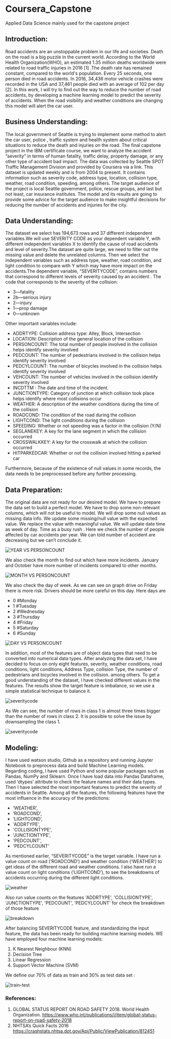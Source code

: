 # Coursera_Capstone
Applied Data Science mainly used for the capstone project

## Introduction:
Road accidents are an unstoppable problem in our life and societies. Death on the road is a big puzzle in the current world. According to the World Health Organization(WHO), an estimated 1.35 million deaths worldwide were related to road traffic injuries in 2016 [1] .The death rate  has remained constant, compared to the world's population. Every 25 seconds, one person died in road accidents. In  2016, 34,436 motor vehicle crashes were recorded in the USA and 37,461 people died with an average of 102 per day [2].
In this work, I will try to find out the way to reduce the number of road accidents, by developing a machine learning model to predict the severity of accidents. When the road visibility and weather conditions are changing this model will alert the car user.


## Business Understanding:
The local government of Seattle is trying to implement some method to alert the car user, police , traffic system and health system about critical situations to reduce the death and injuries on the road.
The final capstone project in the IBM certificate course, we want to analyze the accident “severity” in terms of human fatality, traffic delay, property damage, or any other type of accident bad impact. The data was collected by Seattle SPOT Traffic Management Division and provided by Coursera via a link. This dataset is updated weekly and is from 2004 to present. It contains information such as severity code, address type, location, collision type, weather, road condition, speeding, among others.
The target audience of the project is local Seattle government, police, rescue groups, and last but not least, car insurance institutes. The model and its results are going to provide some advice for the target audience to make insightful decisions for reducing the number of accidents and injuries for the city.

## Data Understanding:
The dataset we select has 194,673 rows and 37 different independent variables.We will use SEVERITY CODE as your dependent variable Y, with different independent variables X to identify the cause of road accidents and level of severity.The dataset are quite large, we need to filter out the missing value and delete the unrelated columns. Then we select the independent variables such as address type, weather, road condition, and light condition to compare with Y which may have more impact on the accidents.The dependent variable, “SEVERITYCODE”, contains numbers that correspond to different levels of severity caused by an accident .
The code that corresponds to the severity of the collision:
- 3—fatality
- 2b—serious injury
- 2—injury
- 1—prop damage
- 0—unknown


Other important variables include:
- ADDRTYPE: Collision address type: Alley, Block, Intersection
- LOCATION: Description of the general location of the collision
- PERSONCOUNT: The total number of people involved in the collision helps identify severity involved
- PEDCOUNT: The number of pedestrians involved in the collision helps identify severity involved
- PEDCYLCOUNT: The number of bicycles involved in the collision helps identify severity involved
- VEHCOUNT: The number of vehicles involved in the collision identify severity involved
- INCDTTM : The date and time of the incident.
- JUNCTIONTYPE: Category of junction at which collision took place helps identify where most collisions occur
- WEATHER: A description of the weather conditions during the time of the collision
- ROADCOND: The condition of the road during the collision
- LIGHTCOND: The light conditions during the collision
- SPEEDING: Whether or not speeding was a factor in the collision (Y/N)
- SEGLANEKEY: A key for the lane segment in which the collision occurred
- CROSSWALKKEY: A key for the crosswalk at which the collision occurred
- HITPARKEDCAR: Whether or not the collision involved hitting a parked car


Furthermore, because of the existence of null values in some records, the data needs to be preprocessed before any further processing.



## Data Preparation:

The original data are not ready for our desired model. We have to prepare the data set to build a perfect model. We have to drop some non-relevant columns, which will not be useful to model. We will drop some null values as missing data  info. We update some missing/null value with the expected value. We replace the value with meaningful value. We will update date time as week of day. Time as a busy rush . Here we check the number of people affected by car accidents per year. We can told number of accident are decreasing but we can’t conclude it.

![YEAR VS PERSONCOUNT](year.png)

We also check the month to find out which have more incidents. January and October have more number of incidents compared to other months.

![MONTH VS PERSONCOUNT](month.png)

We also check the day of week. As we can see on graph drive on Friday there is more risk. Drivers should be more careful on this day. Here days are

- 0  #Monday
- 1  #Tuesday
- 2  #Wednesday
- 3  #Thursday
- 4  #Friday
- 5  #Saturday
- 6  #Sunday

![DAY VS PERSONCOUNT](day.png)

In addition, most of the features are of object data types that need to be converted into numerical data types.
After analyzing the data set, I have decided to focus on only eight features, severity, weather conditions, road conditions, light conditions, Address Type, collision Type, the number of pedestrians and bicycles involved in the collision. among others.
To get a good understanding of the dataset, I have checked different values in the features. The results show the target feature is imbalance, so we use a simple statistical technique to balance it.

![severitycode](severitycode.png)

As We can see, the number of rows in class 1 is almost three times bigger than the number of rows in class 2. It is possible to solve the issue by downsampling the class 1.

![severitycode](severitycode1.png)

## Modeling:    

I have used watson studio, Github as a repository and running Jupyter Notebook to preprocess data and build Machine Learning models. Regarding coding, I have used Python and some popular packages such as Pandas, NumPy and Sklearn.
Once I have load data into Pandas Dataframe, used ‘dtypes’ attribute to check the feature names and their data types. Then I have selected the most important features to predict the severity of accidents in Seattle. Among all the features, the following features have the most influence in the accuracy of the predictions:

- ‘WEATHER’,
- ‘ROADCOND’,
- ‘LIGHTCOND’,
- 'ADDRTYPE',
- 'COLLISIONTYPE',
- 'JUNCTIONTYPE',
- 'PEDCOUNT',
- 'PEDCYLCOUNT'

As  mentioned earlier, “SEVERITYCODE” is the target variable.
I have run a value count on road (‘ROADCOND’) and weather condition (‘WEATHER’) to get ideas of the different road and weather conditions. I also have run a value count on light conditions (’LIGHTCOND’), to see the breakdowns of accidents occurring during the different light conditions.

![weather](weather.png)

Also run value counts on the features 'ADDRTYPE', 'COLLISIONTYPE',  'JUNCTIONTYPE', 'PEDCOUNT', 'PEDCYLCOUNT' for check the breakdown of those feature

![breakdown](beakdown.png)

After balancing SEVERITYCODE feature, and standardizing the input feature, the data has been ready for building machine learning models.
WE have employed four machine learning models:

1. K Nearest Neighbour (KNN)
2. Decision Tree
3. Linear Regression
4. Support Vector Machine (SVM)

We define our 70% of data as  train  and 30% as test data set :

![train-test](train-test.png)

### References:

1. GLOBAL STATUS REPORT ON ROAD SAFETY 2018.  World Health Organization. https://www.who.int/publications/i/item/global-status-report-on-road-safety-2018
2. NHTSA’s Quick Facts 2016 https://crashstats.nhtsa.dot.gov/Api/Public/ViewPublication/812451
